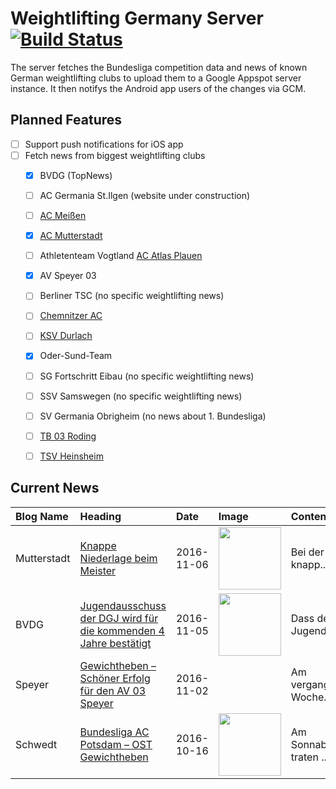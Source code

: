 # Weightlifting Germany Server [![Build Status](https://travis-ci.org/WGierke/weightlifting_germany_server.svg?branch=master)](https://travis-ci.org/WGierke/weightlifting_germany_server)

The server fetches the Bundesliga competition data and news of known German weightlifting clubs to upload them to a Google Appspot server instance.
It then notifys the Android app users of the changes via GCM.

## Planned Features
- [ ] Support push notifications for iOS app  
- [ ] Fetch news from biggest weightlifting clubs
    - [X] BVDG (TopNews)
    - [ ] AC Germania St.Ilgen (website under construction)
    - [ ] [AC Meißen](http://www.ac-meissen.de/index.php?start=1)
    - [X] [AC Mutterstadt](http://www.ac-mutterstadt.de/index.php?start=1)
    - [ ] Athletenteam Vogtland [AC Atlas Plauen](https://acatlas.wordpress.com/)
    - [X] AV Speyer 03
    - [ ] Berliner TSC (no specific weightlifting news)
    - [ ] [Chemnitzer AC](http://chemnitzer-athletenclub.de/aktuelles/news/page/1/)
    - [ ] [KSV Durlach](http://ksvdurlach.de/news?page_n54=1)
    - [X] Oder-Sund-Team
    - [ ] SG Fortschritt Eibau (no specific weightlifting news)
    - [ ] SSV Samswegen (no specific weightlifting news)
    - [ ] SV Germania Obrigheim (no news about 1. Bundesliga)
    - [ ] [TB 03 Roding](http://www.tb03-gewichtheben.de/page/1/)
    - [ ] [TSV Heinsheim](http://gewichtheben.tsv-heinsheim.de/index.php?start=1)


## Current News

| Blog Name   | Heading                                                                                                                                                                    | Date       | Image                                                                                                                            | Content                 |
|:------------|:---------------------------------------------------------------------------------------------------------------------------------------------------------------------------|:-----------|:---------------------------------------------------------------------------------------------------------------------------------|:------------------------|
| Mutterstadt | [Knappe Niederlage beim Meister](http://www.ac-mutterstadt.de/index.php?start=0&heading=e8eab65a10bb64579f65ed9bcbd2c0cb1478386800.0)                                      | 2016-11-06 | <img src='http://www.ac-mutterstadt.de//images/speyer_rl_klein.jpg' width='100px'/>                                              | Bei der äußert knapp... |
| BVDG        | [Jugendausschuss der DGJ wird für die kommenden 4 Jahre bestätigt](http://www.german-weightlifting.de/jugendausschuss-der-dgj-wird-fuer-die-kommenden-4-jahre-bestaetigt/) | 2016-11-05 | <img src='http://www.german-weightlifting.de/wp-content/uploads/2016/11/JVV-2016-Diemer-und-Gründer.jpg' width='100px'/>         | Dass der Jugendaussc... |
| Speyer      | [Gewichtheben – Schöner Erfolg für den AV 03 Speyer](http://www.av03-speyer.de/2016/11/gewichtheben-schoener-erfolg-fuer-den-av-03-speyer/)                                | 2016-11-02 |                                                                                                                                  | Am vergangenen Woche... |
| Schwedt     | [Bundesliga AC Potsdam – OST Gewichtheben](http://gewichtheben.blauweiss65-schwedt.de/?p=7342)                                                                             | 2016-10-16 | <img src='http://gewichtheben.blauweiss65-schwedt.de/wp-content/uploads/2009/02/Oder-Sund-Team-2013-300x169.jpg' width='100px'/> | Am Sonnabend traten ... |